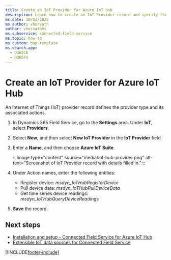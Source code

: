 ```yaml
---
title: Create an IoT Provider for Azure IoT Hub
description: Learn how to create an IoT Provider record and specify the associated actions in Dynamics 365 Field Service.
ms.date: 10/03/2025
ms.author: vhorvath
author: vhorvathms
ms.subservice: connected-field-service
ms.topic: how-to
ms.custom: bap-template
ms.search.app: 
  - D365CE
  - D365FS
--- 
```


# Create an IoT Provider for Azure IoT Hub

An Internet of Things (IoT) provider record defines the provider type and its associated actions.

1. In Dynamics 365 Field Service, go to the **Settings** area. Under **IoT**, select **Providers**.

1. Select **New**, and then select **New IoT Provider** in the **IoT Provider** field.

1. Enter a **Name**, and then choose **Azure IoT Suite**.

   :::image type="content" source="media/iot-hub-provider.png" alt-text="Screenshot of IoT Provider record with details filled in.":::

1. Under Action names, enter the following entities:

   - Register device: *msdyn_IoTHubRegisterDevice*
   - Pull device data: *msdyn_IoTHubPullDeviceData*
   - Get time series device readings: *msdyn_IoTHubQueryDeviceReadings*

1. **Save** the record.

## Next steps

- [Installation and setup - Connected Field Service for Azure IoT Hub](installation-setup-iothub.md)
- [Extensible IoT data sources for Connected Field Service](cfs-custom-iot-provider.md)

[!INCLUDE[footer-include](../includes/footer-banner.md)]
